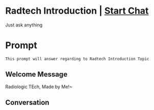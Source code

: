 

# Radtech Introduction | [Start Chat](https://gptcall.net/chat.html?data=%7B%22contact%22%3A%7B%22id%22%3A%226vlUZPS5KvbXgVdz9qEC-%22%2C%22flow%22%3Atrue%7D%7D)
Just ask anything

# Prompt

```
This prompt will answer regarding to Radtech Introduction Topic
```

## Welcome Message
Radiologic TEch, Made by Me!~

## Conversation




